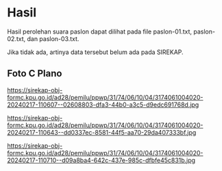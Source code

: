 # Hasil

Hasil perolehan suara paslon dapat dilihat pada file paslon-01.txt, paslon-02.txt, dan paslon-03.txt.

Jika tidak ada, artinya data tersebut belum ada pada SIREKAP.

## Foto C Plano

https://sirekap-obj-formc.kpu.go.id/ad28/pemilu/ppwp/31/74/06/10/04/3174061004020-20240217-110607--02608803-dfa3-44b0-a3c5-d9edc691768d.jpg

https://sirekap-obj-formc.kpu.go.id/ad28/pemilu/ppwp/31/74/06/10/04/3174061004020-20240217-110643--dd0337ec-8581-44f5-aa70-29da407333bf.jpg

https://sirekap-obj-formc.kpu.go.id/ad28/pemilu/ppwp/31/74/06/10/04/3174061004020-20240217-110710--d09a8ba4-642c-437e-985c-dfbfe45c831b.jpg
